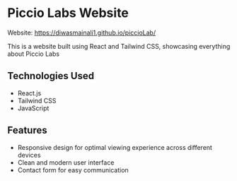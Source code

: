# Piccio Labs Website

Website: https://diwasmainali1.github.io/piccioLab/

This is a website built using React and Tailwind CSS, showcasing everything about Piccio Labs

## Technologies Used

- React.js
- Tailwind CSS
- JavaScript

## Features

- Responsive design for optimal viewing experience across different devices
- Clean and modern user interface
- Contact form for easy communication

